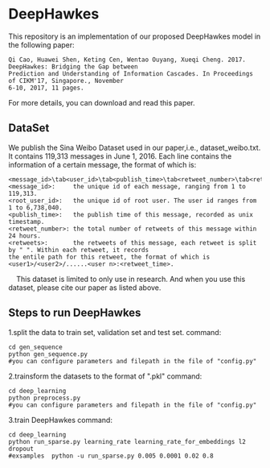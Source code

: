 DeepHawkes
===================================
This repository is an implementation of our proposed DeepHawkes model in the following paper:
 
    Qi Cao, Huawei Shen, Keting Cen, Wentao Ouyang, Xueqi Cheng. 2017. DeepHawkes: Bridging the Gap between 
    Prediction and Understanding of Information Cascades. In Proceedings of CIKM'17, Singapore., November 
    6-10, 2017, 11 pages.
 
For more details, you can download and read this paper.
 

DataSet
----------------------------------- 
We publish the Sina Weibo Dataset used in our paper,i.e., dataset_weibo.txt. It contains 119,313 messages in June 1, 2016.
Each line contains the information of a certain message, the format of which is:
    
    <message_id>\tab<user_id>\tab<publish_time>\tab<retweet_number>\tab<retweets>
    <message_id>:     the unique id of each message, ranging from 1 to 119,313.
    <root_user_id>:   the unique id of root user. The user id ranges from 1 to 6,738,040.
    <publish_time>:   the publish time of this message, recorded as unix timestamp.
    <retweet_number>: the total number of retweets of this message within 24 hours.
    <retweets>:       the retweets of this message, each retweet is split by " ". Within each retweet, it records 
    the entile path for this retweet, the format of which is <user1>/<user2>/......<user n>:<retweet_time>.
    
This dataset is limited to only use in research. And when you use this dataset, please cite our paper as listed above.


                                                                                                                                                               
Steps to run DeepHawkes
----------------------------------- 

1.split the data to train set, validation set and test set.
command: 

    cd gen_sequence
    python gen_sequence.py
    #you can configure parameters and filepath in the file of "config.py"
 
2.trainsform the datasets to the format of ".pkl"
command:

    cd deep_learning
    python preprocess.py
    #you can configure parameters and filepath in the file of "config.py"
 
3.train DeepHawkes
command:

    cd deep_learning
    python run_sparse.py learning_rate learning_rate_for_embeddings l2 dropout
    #exsamples  python -u run_sparse.py 0.005 0.0001 0.02 0.8
